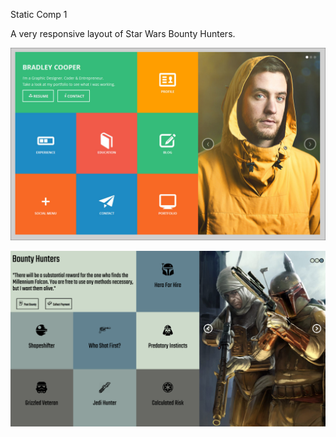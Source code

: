 Static Comp 1








A very responsive layout of Star Wars Bounty Hunters.

![alt text](https://github.com/TFisch/TF-comp-challenge-1/blob/master/static-comp-challenge-1.jpg
 "Logo Title Text 1")


![alt text](https://github.com/TFisch/TF-comp-challenge-1/blob/master/images/SC1.png
 "Logo Title Text 1")


